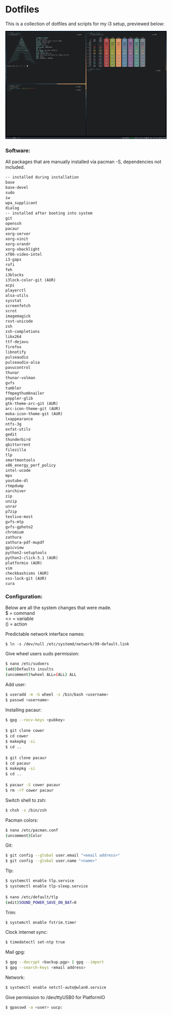 # Dotfiles

This is a collection of dotfiles and scripts for my i3 setup, previewed below:

![Screenshot](screenshot.png)

### Software:

All packages that are manually installed via pacman -S, dependencies not included.

    -- installed during installation
    base
    base-devel
    sudo
    iw
    wpa_supplicant
    dialog
    -- installed after booting into system
    git
    openssh
    pacaur
    xorg-server
    xorg-xinit
    xorg-xrandr
    xorg-xbacklight
    xf86-video-intel
    i3-gaps
    rofi
    feh
    i3blocks
    i3lock-color-git (AUR)
    acpi
    playerctl
    alsa-utils
    sysstat
    screenfetch
    scrot
    imagemagick
    rxvt-unicode
    zsh
    zsh-completions
    libx264
    ttf-dejavu
    firefox
    libnotify
    pulseaudio
    pulseaudio-alsa
    pavucontrol
    thunar
    thunar-volman
    gvfs
    tumbler
    ffmpegthumbnailer
    poppler-glib
    gtk-theme-arc-git (AUR)
    arc-icon-theme-git (AUR)
    moka-icon-theme-git (AUR)
    lxappearance
    ntfs-3g
    exfat-utils
    gedit
    thunderbird
    qbittorrent
    filezilla
    tlp
    smartmontools
    x86_energy_perf_policy
    intel-ucode
    mpv
    youtube-dl
    rtmpdump
    xarchiver
    zip
    unzip
    unrar
    p7zip
    texlive-most
    gvfs-mtp
    gvfs-gphoto2
    chromium
    zathura
    zathura-pdf-mupdf
    gpicview
    python2-setuptools
    python2-click-5.1 (AUR)
    platformio (AUR)
    vim
    checkbashisms (AUR)
    xss-lock-git (AUR)
    cura

### Configuration:

Below are all the system changes that were made.<br>
$ = command<br>
<> = variable<br>
() = action

Predictable network interface names:
```
$ ln -s /dev/null /etc/systemd/network/99-default.link
```
Give wheel users sudo permission:
```sh
$ nano /etc/sudoers
(add)Defaults insults
(uncomment)%wheel ALL=(ALL) ALL
```
Add user:
```sh
$ useradd -m -G wheel -s /bin/bash <username>
$ passwd <username>
```
Installing pacaur:
```sh
$ gpg --recv-keys <pubkey>

$ git clone cower
$ cd cower
$ makepkg -si
$ cd ..

$ git clone pacaur
$ cd pacaur
$ makepkg -si
$ cd ..

$ pacaur -S cower pacaur
$ rm -rf cower pacaur
```
Switch shell to zsh:
```sh
$ chsh -s /bin/zsh
```
Pacman colors:
```sh
$ nano /etc/pacman.conf
(uncomment)Color
```
Git:
```sh
$ git config --global user.email "<email address>"
$ git config --global user.name "<name>"
```
Tlp:
```sh
$ systemctl enable tlp.service
$ systemctl enable tlp-sleep.service

$ nano /etc/default/tlp
(edit)SOUND_POWER_SAVE_ON_BAT=0
```
Trim:
```sh
$ systemctl enable fstrim.timer
```
Clock internet sync:
```sh
$ timedatectl set-ntp true
```
Mail gpg:
```sh
$ gpg --decrypt <backup.pgp> | gpg --import
$ gpg --search-keys <email address>
```
Network:
```sh
$ systemctl enable netctl-auto@wlan0.service
```
Give permission to /dev/ttyUSB0 for PlatformIO
```sh
$ gpasswd -a <user> uucp:
```

